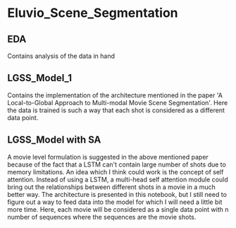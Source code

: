 # Eluvio_Scene_Segmentation

## EDA
Contains analysis of the data in hand

## LGSS_Model_1
Contains the implementation of the architecture mentioned in the paper 'A Local-to-Global Approach to Multi-modal Movie Scene Segmentation'. Here the data is trained is such a way that each shot is considered as a different data point.

## LGSS_Model with SA
A movie level formulation is suggested in the above mentioned paper because of the fact that a LSTM can't contain large number of shots due to memory limitations. An idea which I think could work is the concept of self attention. Instead of using a LSTM, a multi-head self attention module could bring out the relationships between different shots in a movie in a much better way. 
The architecture is presented in this notebook, but I still need to figure out a way to feed data into the model for which I will need a little bit more time.
Here, each movie will be considered as a single data point with n number of sequences where the sequences are the movie shots.
